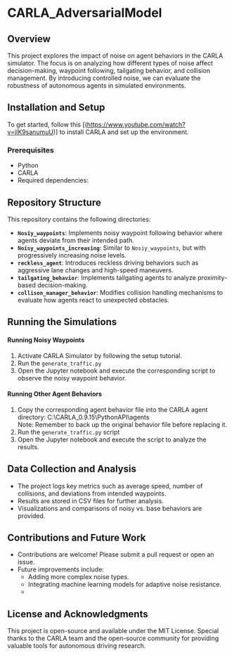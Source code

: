 # CARLA_AdversarialModel

## Overview
This project explores the impact of noise on agent behaviors in the CARLA simulator. The focus is on analyzing how different types of noise affect decision-making, waypoint following, tailgating behavior, and collision management. By introducing controlled noise, we can evaluate the robustness of autonomous agents in simulated environments.

## Installation and Setup
To get started, follow this [(https://www.youtube.com/watch?v=jIK9sanumuU)] to install CARLA and set up the environment.

### Prerequisites
- Python
- CARLA
- Required dependencies:
  

## Repository Structure
This repository contains the following directories:

- **`Nosiy_waypoints`**: Implements noisy waypoint following behavior where agents deviate from their intended path.
- **`Noisy_waypoints_increasing`**: Similar to `Nosiy_waypoints`, but with progressively increasing noise levels.
- **`reckless_agent`**: Introduces reckless driving behaviors such as aggressive lane changes and high-speed maneuvers.
- **`tailgating_behavior`**: Implements tailgating agents to analyze proximity-based decision-making.
- **`collison_manager_behavior`**: Modifies collision handling mechanisms to evaluate how agents react to unexpected obstacles.

## Running the Simulations
#### Running Noisy Waypoints
  1. Activate CARLA Simulator by following the setup tutorial.
  2. Run the `generate_traffic.py`
  3. Open the Jupyter notebook and execute the corresponding script to observe the noisy waypoint behavior.
#### Running Other Agent Behaviors
  1. Copy the corresponding agent behavior file into the CARLA agent directory:
     C:\CARLA_0.9.15\PythonAPI\agents\
     Note: Remember to back up the original behavior file before replacing it.
  2. Run the `generate_traffic.py` script
  3. Open the Jupyter notebook and execute the script to analyze the results.


## Data Collection and Analysis
- The project logs key metrics such as average speed, number of collisions, and deviations from intended waypoints.
- Results are stored in CSV files for further analysis.
- Visualizations and comparisons of noisy vs. base behaviors are provided.

## Contributions and Future Work
- Contributions are welcome! Please submit a pull request or open an issue.
- Future improvements include:
  - Adding more complex noise types.
  - Integrating machine learning models for adaptive noise resistance.
  - 

## License and Acknowledgments
This project is open-source and available under the MIT License. Special thanks to the CARLA team and the open-source community for providing valuable tools for autonomous driving research.


 
